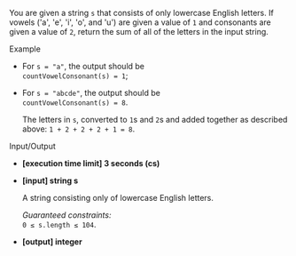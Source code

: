 
You are given a string  `s`  that consists of only lowercase English letters. If vowels ('a', 'e', 'i', 'o', and 'u') are given a value of  `1`  and consonants are given a value of  `2`, return the sum of all of the letters in the input string.

Example

-   For  `s = "a"`, the output should be  
    `countVowelConsonant(s) = 1`;
    
-   For  `s = "abcde"`, the output should be  
    `countVowelConsonant(s) = 8`.
    
    The letters in  `s`, converted to  `1`s and  `2`s and added together as described above:  `1 + 2 + 2 + 2 + 1 = 8`.
    

Input/Output

-   **[execution time limit] 3 seconds (cs)**
    
-   **[input] string s**
    
    A string consisting only of lowercase English letters.
    
    _Guaranteed constraints:_  
    `0 ≤ s.length ≤ 104`.
    
-   **[output] integer**
